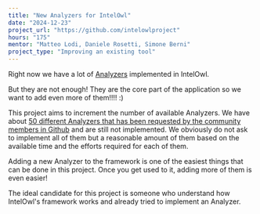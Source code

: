 ```yaml
---
title: "New Analyzers for IntelOwl"
date: "2024-12-23"
project_url: "https://github.com/intelowlproject"
hours: "175"
mentor: "Matteo Lodi, Daniele Rosetti, Simone Berni"
project_type: "Improving an existing tool"
---
```


Right now we have a lot of [Analyzers](https://intelowl.readthedocs.io/en/latest/Usage.html#analyzers) implemented in IntelOwl.

But they are not enough! They are the core part of the application so we want to add even more of them!!!! :)

This project aims to increment the number of available Analyzers. We have about [50 different Analyzers that has been requested by the community members in Github](https://github.com/intelowlproject/IntelOwl/issues?q=is%3Aissue+is%3Aopen+label%3Anew_analyzer+) and are still not implemented. We obviously do not ask to implement all of them but a reasonable amount of them based on the available time and the efforts required for each of them.

Adding a new Analyzer to the framework is one of the easiest things that can be done in this project. Once you get used to it, adding more of them is even easier!

The ideal candidate for this project is someone who understand how IntelOwl's framework works and already tried to implement an Analyzer.
